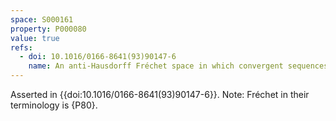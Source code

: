 ```yaml
---
space: S000161
property: P000080
value: true
refs:
  - doi: 10.1016/0166-8641(93)90147-6
    name: An anti-Hausdorff Fréchet space in which convergent sequences have unique limits
---
```


Asserted in {{doi:10.1016/0166-8641(93)90147-6}}. Note: Fréchet in their terminology is {P80}.
